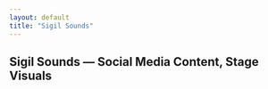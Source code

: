 ```yaml
---
layout: default
title: "Sigil Sounds"
---
```

## Sigil Sounds — Social Media Content, Stage Visuals
